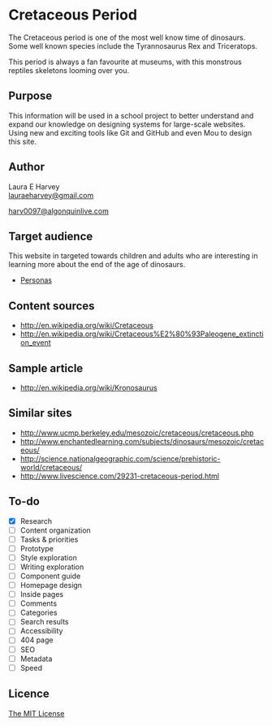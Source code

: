 # Cretaceous Period

The Cretaceous period is one of the most well know time of dinosaurs. Some well known species include the Tyrannosaurus Rex and Triceratops. 

This period is always a fan favourite at museums, with this monstrous reptiles skeletons looming over you. 

## Purpose

This information will be used in a school project to better understand and expand our knowledge on designing systems for large-scale websites. Using new and exciting tools like Git and GitHub and even Mou to design this site.

## Author

Laura E Harvey	
[lauraeharvey@gmail.com](mailto:lauraeharvey@gmail.com)
	
[harv0097@algonquinlive.com](mailto:harv0097@algonquinlive.com)

## Target audience

This website in targeted towards children and adults who are interesting in learning more about the end of the age of dinosaurs.

- [Personas](personas.md)

## Content sources

- <http://en.wikipedia.org/wiki/Cretaceous>
- <http://en.wikipedia.org/wiki/Cretaceous%E2%80%93Paleogene_extinction_event>

## Sample article

- <http://en.wikipedia.org/wiki/Kronosaurus>

## Similar sites

- <http://www.ucmp.berkeley.edu/mesozoic/cretaceous/cretaceous.php>
- <http://www.enchantedlearning.com/subjects/dinosaurs/mesozoic/cretaceous/>
- <http://science.nationalgeographic.com/science/prehistoric-world/cretaceous/>
- <http://www.livescience.com/29231-cretaceous-period.html>


## To-do

- [x] Research
- [ ] Content organization
- [ ] Tasks & priorities
- [ ] Prototype
- [ ] Style exploration
- [ ] Writing exploration
- [ ] Component guide
- [ ] Homepage design
- [ ] Inside pages
- [ ] Comments
- [ ] Categories
- [ ] Search results
- [ ] Accessibility
- [ ] 404 page
- [ ] SEO
- [ ] Metadata
- [ ] Speed

## Licence

[The MIT License](LICENSE)